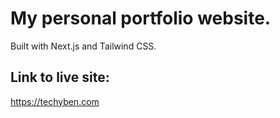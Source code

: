 # My personal portfolio website.
Built with Next.js and Tailwind CSS.

## Link to live site:
https://techyben.com